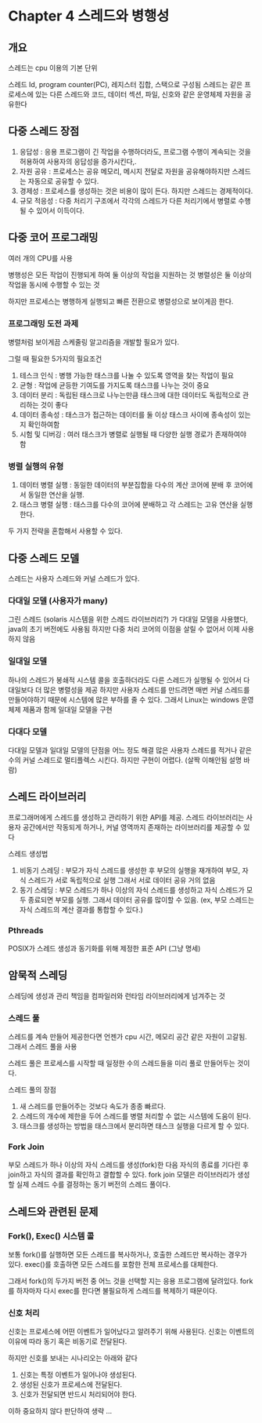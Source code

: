 
# Chapter 4 스레드와 병행성

## 개요
스레드는 cpu 이용의 기본 단위

스레드 Id, program counter(PC), 레지스터 집합, 스택으로 구성됨
스레드는 같은 프로세스에 있는 다른 스레드와 코드, 데이터 섹션, 파일, 신호와 같은 운영체제 자원을 공유한다


## 다중 스레드 장점

1. 응답성 : 응용 프로그램이 긴 작업을 수행하더라도, 프로그램 수행이 계속되는 것을 허용하여 사용자의 응답성을 증가시킨다,.
2. 자원 공유 : 프로세스는 공유 메모리, 메시지 전달로 자원을 공유해야하지만 스레드는 자동으로 공유할 수 있다.
3. 경제성 : 프로세스를 생성하는 것은 비용이 많이 든다. 하지만 스레드는 경제적이다.
4. 규모 적응성 : 다중 처리기 구조에서 각각의 스레드가 다른 처리기에서 병렬로 수행될 수 있어서 이득이다.


## 다중 코어 프로그래밍

여러 개의 CPU를 사용

병행성은 모든 작업이 진행되게 하여 둘 이상의 작업을 지원하는 것
병렬성은 둘 이상의 작업을 동시에 수행할 수 있는 것

하지만 프로세스는 병행하게 실행되고 빠른 전환으로 병렬성으로 보이게끔 한다.

### 프로그래밍 도전 과제

병렬처럼 보이게끔 스케줄링 알고리즘을 개발할 필요가 있다.

그럴 때 필요한 5가지의 필요조건
1. 테스크 인식 : 병행 가능한 태스크를 나눌 수 있도록 영역을 찾는 작업이 필요
2. 균형 : 작업에 균등한 기여도를 가지도록 태스크를 나누는 것이 중요
3. 데이터 분리 : 독립된 태스크로 나누는만큼 태스크에 대한 데이터도 독립적으로 관리하는 것이 좋다
4. 데이터 종속성 : 태스크가 접근하는 데이터를 둘 이상 태스크 사이에 종속성이 있는지 확인하여함
5. 시험 및 디버깅 : 여러 태스크가 병렬로 실행될 때 다양한 실행 경로가 존재하여야 함

### 병렬 실행의 유형

1. 데이터 병렬 실행 : 동일한 데이터의 부분집합을 다수의 계산 코어에 분배 후 코어에서 동일한 연산을 실행.
2. 태스크 병렬 실행 : 태스크를 다수의 코어에 분배하고 각 스레드는 고유 연산을 실행한다.

두 가지 전략을 혼합해서 사용할 수 있다.

## 다중 스레드 모델

스레드는 사용자 스레드와 커널 스레드가 있다.

### 다대일 모델 (사용자가 many)

그린 스레드 (solaris 시스템을 위한 스레드 라이브러리?) 가 다대일 모델을 사용했다, java의 초기 버전에도 사용됨
하지만 다중 처리 코어의 이점을 살릴 수 없어서 이제 사용하지 않음

### 일대일 모델

하나의 스레드가 봉쇄적 시스템 콜을 호출하더라도 다른 스레드가 실행될 수 있어서 다대일보다 더 많은 병렬성을 제공
하지만 사용자 스레드를 만드려면 매번 커널 스레드를 만들어야하기 때문에 시스템에 많은 부하를 줄 수 있다. 
그래서 Linux는 windows 운영체제 제품과 함께 일대일 모델을 구현

### 다대다 모델

다대일 모델과 일대일 모델의 단점을 어느 정도 해결
많은 사용자 스레드를 적거나 같은 수의 커널 스레드로 멀티플렉스 시킨다. 하지만 구현이 어렵다.
(살짝 이해안됨 설명 바람)

## 스레드 라이브러리

프로그래머에게 스레드를 생성하고 관리하기 위한 API를 제공. 스레드 라이브러리는 사용자 공간에서만 작동되게 하거나, 커널 영역까지 존재하는 라이브러리를 제공할 수 있다

스레드 생성법
1. 비동기 스레딩 : 부모가 자식 스레드를 생성한 후 부모의 실행을 재개하여 부모, 자식 스레드가 서로 독립적으로 실행 그래서 서로 데이터 공유 거의 없음
2. 동기 스레딩 : 부모 스레드가 하나 이상의 자식 스레드를 생성하고 자식 스레드가 모두 종료되면 부모를 실행. 그래서 데이터 공유를 많이할 수 있음. (ex, 부모 스레드는 자식 스레드의 계산 결과를 통합할 수 있다.)

### Pthreads

POSIX가 스레드 생성과 동기화를 위해 제정한 표준 API (그냥 명세)

## 암묵적 스레딩

스레딩에 생성과 관리 책임을 컴파일러와 런타임 라이브러리에게 넘겨주는 것

### 스레드 풀

스레드를 계속 만들어 제공한다면 언젠가 cpu 시간, 메모리 공간 같은 자원이 고갈됨. 그래서 스레드 풀을 사용

스레드 풀은 프로세스를 시작할 때 일정한 수의 스레드들을 미리 풀로 만들어두는 것이다.

스레드 풀의 장점
1. 새 스레드를 만들어주는 것보다 속도가 종종 빠르다.
2. 스레드의 개수에 제한을 두어 스레드를 병렬 처리할 수 없는 시스템에 도움이 된다.
3. 태스크를 생성하는 방법을 태스크에서 분리하면 태스크 실행을 다르게 할 수 있다.

### Fork Join

부모 스레드가 하나 이상의 자식 스레드를 생성(fork)한 다음 자식의 종료를 기다린 후 join하고 자식의 결과를 확인하고 결합할 수 있다.
fork join 모델은 라이브러리가 생성할 실제 스레드 수를 결정하는 동기 버전의 스레드 풀이다.

## 스레드와 관련된 문제

### Fork(), Exec() 시스템 콜
보통 fork()를 실행하면 모든 스레드를 복사하거나, 호출한 스레드만 복사하는 경우가 있다.
exec()를 호출하면 모든 스레드를 포함한 전체 프로세스를 대체한다.

그래서 fork()의 두가지 버전 중 어느 것을 선택할 지는 응용 프로그램에 달려있다. fork 를 하자마자 다시 exec를 한다면 불필요하게 스레드를 복제하기 때문이다.

### 신호 처리
신호는 프로세스에 어떤 이벤트가 일어났다고 알려주기 위해 사용된다. 신호는 이벤트의 이유에 따라 동기 혹은 비동기로 전달된다.

하지만 신호를 보내는 시나리오는 아래와 같다
1. 신호는 특정 이벤트가 일어나야 생성된다.
2. 생성된 신호가 프로세스에 전달된다.
3. 신호가 전달되면 반드시 처리되어야 한다.

이하 중요하지 않다 판단하여 생략
...
